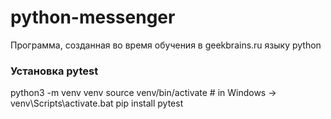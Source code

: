 # python-messenger

Программа, созданная во время обучения в geekbrains.ru языку python

### Установка pytest
python3 -m venv venv
source venv/bin/activate # in Windows -> venv\Scripts\activate.bat
pip install pytest
